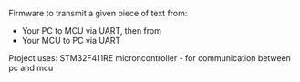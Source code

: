 Firmware to transmit a given piece of text from:

- Your PC to MCU via UART, then from
- Your MCU to PC via UART

Project uses: STM32F411RE microncontroller - for communication between pc and mcu
